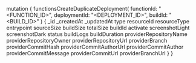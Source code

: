 mutation {
    functionsCreateDuplicateDeployment(
        functionId: "<FUNCTION_ID>",
        deploymentId: "<DEPLOYMENT_ID>",
        buildId: "<BUILD_ID>"
    ) {
        _id
        _createdAt
        _updatedAt
        type
        resourceId
        resourceType
        entrypoint
        sourceSize
        buildSize
        totalSize
        buildId
        activate
        screenshotLight
        screenshotDark
        status
        buildLogs
        buildDuration
        providerRepositoryName
        providerRepositoryOwner
        providerRepositoryUrl
        providerBranch
        providerCommitHash
        providerCommitAuthorUrl
        providerCommitAuthor
        providerCommitMessage
        providerCommitUrl
        providerBranchUrl
    }
}
